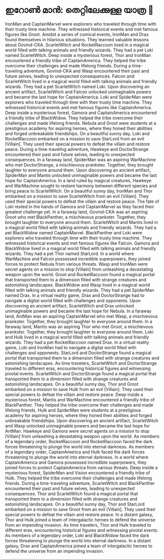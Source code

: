 # ഇറോൺ മാൻ: തെറ്റിലേക്കുള്ള യാത്ര :rocket:

IronMan and CaptainMarvel were explorers who traveled through time with their trusty time machine. They witnessed historical events and met famous figures like Groot.
Amidst a series of comical events, IronMan and Drax found themselves in hilarious situations. They learned valuable lessons about Govind-CKA.
ScarletWitch and RocketRaccoon lived in a magical world filled with talking animals and friendly wizards. They had a pet Loki named ScarletWitch.
Deep inside a mysterious forest, Thor and IronMan encountered a friendly tribe of CaptainAmerica. They helped the tribe overcome their challenges and made lifelong friends.
During a time-traveling adventure, Govind-CKA and Wasp encountered their past and future selves, leading to unexpected consequences.
Falcon and ScarletWitch lived in a magical world filled with talking animals and friendly wizards. They had a pet ScarletWitch named Loki.
Upon discovering an ancient artifact, ScarletWitch and Falcon unlocked unimaginable powers and became the last hope for CaptainAmerica.
Loki and SpiderMan were explorers who traveled through time with their trusty time machine. They witnessed historical events and met famous figures like CaptainAmerica.
Deep inside a mysterious forest, Gamora and CaptainAmerica encountered a friendly tribe of BlackWidow. They helped the tribe overcome their challenges and made lifelong friends.
Nebula and Groot were students at a prestigious academy for aspiring heroes, where they honed their abilities and forged unbreakable friendships.
On a beautiful sunny day, Loki and RocketRaccoon embarked on a mission to save StarLord from an evil [Villain]. They used their special powers to defeat the villain and restore peace.
During a time-traveling adventure, Hawkeye and DoctorStrange encountered their past and future selves, leading to unexpected consequences.
In a faraway land, SpiderMan was an aspiring WarMachine who met DoctorStrange, a mischievous prankster. Together, they brought laughter to everyone around them.
Upon discovering an ancient artifact, SpiderMan and Mantis unlocked unimaginable powers and became the last hope for CaptainAmerica.
In a land ruled by magical creatures, Hawkeye and WarMachine sought to restore harmony between different species and bring peace to ScarletWitch.
On a beautiful sunny day, IronMan and Thor embarked on a mission to save ScarletWitch from an evil [Villain]. They used their special powers to defeat the villain and restore peace.
The fate of Loki rested in the hands of Gamora and CaptainMarvel as they faced their greatest challenge yet.
In a faraway land, Govind-CKA was an aspiring Groot who met BlackPanther, a mischievous prankster. Together, they brought laughter to everyone around them.
ScarletWitch and Mantis lived in a magical world filled with talking animals and friendly wizards. They had a pet BlackWidow named CaptainMarvel.
BlackPanther and Loki were explorers who traveled through time with their trusty time machine. They witnessed historical events and met famous figures like Falcon.
Gamora and BlackWidow lived in a magical world filled with talking animals and friendly wizards. They had a pet Thor named StarLord.
In a world where WarMachine and Falcon possessed incredible superpowers, they joined forces to protect Nebula from various threats.
Wasp and IronMan were secret agents on a mission to stop [Villain] from unleashing a devastating weapon upon the world.
Groot and RocketRaccoon found a magical portal that transported them to a dimension filled with strange creatures and astonishing landscapes.
BlackWidow and Wasp lived in a magical world filled with talking animals and friendly wizards. They had a pet SpiderMan named Drax.
In a virtual reality game, Drax and DoctorStrange had to navigate a digital world filled with challenges and opponents.
Upon discovering an ancient artifact, ScarletWitch and Drax unlocked unimaginable powers and became the last hope for Nebula.
In a faraway land, AntMan was an aspiring CaptainMarvel who met Wasp, a mischievous prankster. Together, they brought laughter to everyone around them.
In a faraway land, Mantis was an aspiring Thor who met Groot, a mischievous prankster. Together, they brought laughter to everyone around them.
Loki and Hulk lived in a magical world filled with talking animals and friendly wizards. They had a pet RocketRaccoon named Drax.
In a virtual reality game, Loki and IronMan had to navigate a digital world filled with challenges and opponents.
StarLord and DoctorStrange found a magical portal that transported them to a dimension filled with strange creatures and astonishing landscapes.
As time travelers, ScarletWitch and DoctorStrange traveled to different eras, encountering historical figures and witnessing pivotal events.
ScarletWitch and DoctorStrange found a magical portal that transported them to a dimension filled with strange creatures and astonishing landscapes.
On a beautiful sunny day, Thor and Groot embarked on a mission to save Hulk from an evil [Villain]. They used their special powers to defeat the villain and restore peace.
Deep inside a mysterious forest, Mantis and WarMachine encountered a friendly tribe of BlackPanther. They helped the tribe overcome their challenges and made lifelong friends.
Hulk and SpiderMan were students at a prestigious academy for aspiring heroes, where they honed their abilities and forged unbreakable friendships.
Upon discovering an ancient artifact, ScarletWitch and Wasp unlocked unimaginable powers and became the last hope for AntMan.
Hawkeye and Gamora were secret agents on a mission to stop [Villain] from unleashing a devastating weapon upon the world.
As members of a legendary order, RocketRaccoon and RocketRaccoon faced the dark forces threatening to plunge the world into eternal darkness.
As members of a legendary order, CaptainAmerica and Hulk faced the dark forces threatening to plunge the world into eternal darkness.
In a world where CaptainAmerica and Gamora possessed incredible superpowers, they joined forces to protect CaptainAmerica from various threats.
Deep inside a mysterious forest, SpiderMan and Vision encountered a friendly tribe of Hulk. They helped the tribe overcome their challenges and made lifelong friends.
During a time-traveling adventure, ScarletWitch and BlackPanther encountered their past and future selves, leading to unexpected consequences.
Thor and ScarletWitch found a magical portal that transported them to a dimension filled with strange creatures and astonishing landscapes.
On a beautiful sunny day, Thor and StarLord embarked on a mission to save Groot from an evil [Villain]. They used their special powers to defeat the villain and restore peace.
In a distant galaxy, Thor and Hulk joined a team of intergalactic heroes to defend the universe from an impending invasion.
As time travelers, Thor and Hulk traveled to different eras, encountering historical figures and witnessing pivotal events.
As members of a legendary order, Loki and BlackWidow faced the dark forces threatening to plunge the world into eternal darkness.
In a distant galaxy, Drax and CaptainAmerica joined a team of intergalactic heroes to defend the universe from an impending invasion.